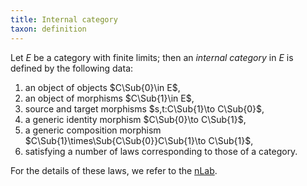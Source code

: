 ```yaml
---
title: Internal category
taxon: definition
---
```


Let $E$ be a category with finite limits; then an _internal category_
in $E$ is defined by the following data:

1. an object of objects $C\Sub{0}\in E$,
2. an object of morphisms $C\Sub{1}\in E$,
3. source and target morphisms $s,t:C\Sub{1}\to C\Sub{0}$,
4. a generic identity morphism $C\Sub{0}\to C\Sub{1}$,
5. a generic composition morphism $C\Sub{1}\times\Sub{C\Sub{0}}C\Sub{1}\to C\Sub{1}$,
6. satisfying a number of laws corresponding to those of a category.

For the details of these laws, we refer to the [nLab](http://ncatlab.org/nlab/show/internal+category).
